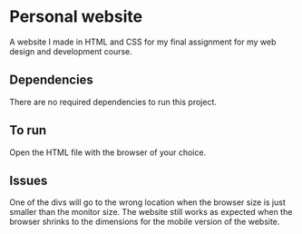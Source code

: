 # Personal website
A website I made in HTML and CSS for my final assignment for my web design and development course.

## Dependencies
There are no required dependencies to run this project.

## To run
Open the HTML file with the browser of your choice.

## Issues
One of the divs will go to the wrong location when the browser size is just smaller than the monitor size. The website still works as expected when the browser shrinks to the dimensions for the mobile version of the website.
